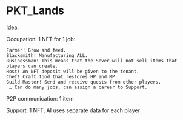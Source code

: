 # PKT_Lands
Idea:

  Occupation:  1 NFT for 1 job:
  
    Farmer! Grow and feed.
    Blacksmith! Manufacturing ALL.
    Businessman! This means that the Sever will not sell items that players can create.
    Host! An NFT deposit will be given to the tenant.
    Chef! Craft food that restores HP and MP.
    Guild Master! Send and receive quests from other players.
     … Can do many jobs, can assign a career to Support.

  P2P communication:  1 item

  Support: 1 NFT, AI uses separate data for each player
